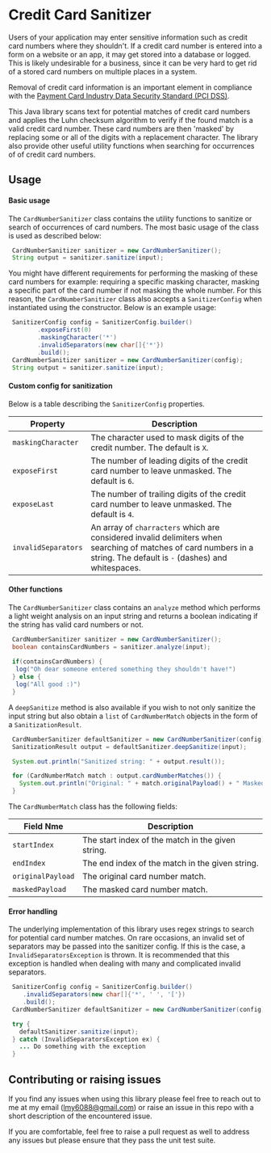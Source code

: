 # Credit Card Sanitizer
Users of your application may enter sensitive information such as credit card numbers where they 
shouldn't. If a credit card number is entered into a form on a website or an app, it may get stored 
into a database or logged. This is likely undesirable for a business, since it can
be very hard to get rid of a stored card numbers on multiple places in a system.

Removal of credit card information is an important element in compliance with the [Payment Card Industry
Data Security Standard (PCI DSS)](https://www.pcisecuritystandards.org).

This Java library scans text for potential matches of credit card numbers and applies the Luhn 
checksum algorithm to verify if the found match is a valid credit card number. These card numbers 
are then 'masked' by replacing some or all of the digits with a replacement character. The library 
also provide other useful utility functions when searching for occurrences of of credit card numbers.

## Usage
#### Basic usage
The `CardNumberSanitizer` class contains the utility functions to sanitize or search of occurrences 
of card numbers. The most basic usage of the class is used as described below:

```java
 CardNumberSanitizer sanitizer = new CardNumberSanitizer();
 String output = sanitizer.sanitize(input);
```

You might have different requirements for performing the masking of these card numbers for example: 
requiring a specific masking character, masking a specific part of the card number if not masking the 
whole number. For this reason, the `CardNumberSanitizer` class also accepts a `SanitizerConfig` when 
instantiated using the constructor. Below is an example usage:

```java
 SanitizerConfig config = SanitizerConfig.builder()
        .exposeFirst(0)
        .maskingCharacter('*')
        .invalidSeparators(new char[]{'*'})
        .build();
 CardNumberSanitizer sanitizer = new CardNumberSanitizer(config);
 String output = sanitizer.sanitize(input);
```

#### Custom config for sanitization
Below is a table describing the `SanitizerConfig` properties.

Property                  | Description
------------------------- | -----------
`maskingCharacter`        | The character used to mask digits of the credit number.  The default is `X`.
`exposeFirst`             | The number of leading digits of the credit card number to leave unmasked. The default is `6`.
`exposeLast`              | The number of trailing digits of the credit card number to leave unmasked. The default is `4`.
`invalidSeparators`       | An array of `charracters` which are considered invalid delimiters when searching of matches of card numbers in a string. The default is `-` (dashes) and whitespaces.


#### Other functions
The `CardNumberSanitizer` class contains an `analyze` method which performs a light weight analysis 
on an input string and returns a boolean indicating if the string has valid card numbers or not.

```java
 CardNumberSanitizer sanitizer = new CardNumberSanitizer();
 boolean containsCardNumbers = sanitizer.analyze(input);
 
 if(containsCardNumbers) {
  log("Oh dear someone entered something they shouldn't have!")
 } else {
  log("All good :)")
 }
```

A `deepSanitize` method is also available if you wish to not only sanitize the input string but also 
obtain a `list` of `CardNumberMatch` objects in the form of a `SanitizationResult`.

```java
 CardNumberSanitizer defaultSanitizer = new CardNumberSanitizer(config);
 SanitizationResult output = defaultSanitizer.deepSanitize(input);

 System.out.println("Sanitized string: " + output.result());

 for (CardNumberMatch match : output.cardNumberMatches()) {
   System.out.println("Original: " + match.originalPayload() + " Masked: " + match.maskedPayload());
 }
```
The `CardNumberMatch` class has the following fields:

Field Nme                 | Description
------------------------- | -----------
`startIndex`         | The start index of the match in the given string.
`endIndex`           | The end index of the match in the given string.
`originalPayload`    | The original card number match.
`maskedPayload`      | The masked card number match.

#### Error handling
The underlying implementation of this library uses regex strings to search for potential card number 
matches. On rare occasions, an invalid set of separators may be passed into the sanitizer config. If this 
is the case, a `InvalidSeparatorsException` is thrown. It is recommended that this exception is handled 
when dealing with many and complicated invalid separators.

```java
 SanitizerConfig config = SanitizerConfig.builder()
    .invalidSeparators(new char[]{'*', ' ', '['})
    .build();
 CardNumberSanitizer defaultSanitizer = new CardNumberSanitizer(config);

 try {
   defaultSanitizer.sanitize(input);
 } catch (InvalidSeparatorsException ex) {
   ... Do something with the exception
 }
```

## Contributing or raising issues
If you find any issues when using this library please feel free to reach out to me at my email 
(lmy6088@gmail.com) or raise an issue in this repo with a short description of the encountered issue. 

If you are comfortable, feel free to raise a pull request as well to address any issues but please 
ensure that they pass the unit test suite.
